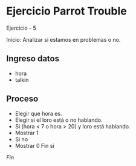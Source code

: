 # Ejercicio Parrot Trouble

Ejercicio - 5

Inicio: Analizar si estamos en problemas o no.

## Ingreso datos
- hora
- talkin

## Proceso
- Elegir que hora es.
- Elegir si el loro está o no hablando.
- Si (hora < 7 o hora > 20) y loro está hablando.
 - Mostrar 1
- Si no
 - Mostrar 0 Fin si

*Fin*
